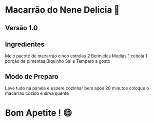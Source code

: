 # Macarrão do Nene Delicia​ :tomato:

## Versão 1.0 

## Ingredientes

Meio pacote de macarrão cinco estrelas
2 Berinjelas Medias
1 cebola
1 porção de pimentas Biquinho
Sal e Tempero a gosto

## Modo de Preparo

Leve tudo na panela e espere cozinhar bem apos 20 minutos coloque o macarrao cozido e sirva quente

# Bom Apetite ! :smile:

